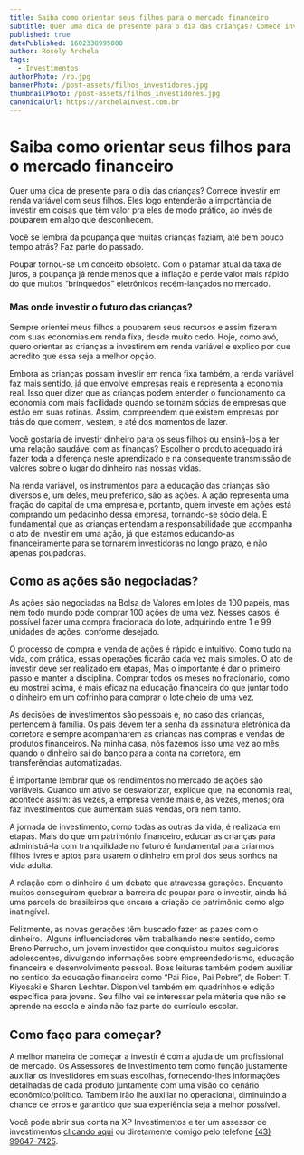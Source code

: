 ```yaml
---
title: Saiba como orientar seus filhos para o mercado financeiro
subtitle: Quer uma dica de presente para o dia das crianças? Comece investir em renda variável com seus filhos. Eles logo entenderão a importância de investir em coisas que têm valor pra eles de modo prático, ao invés de pouparem em algo que desconhecem.
published: true
datePublished: 1602338995000
author: Rosely Archela
tags:
  - Investimentos
authorPhoto: /ro.jpg
bannerPhoto: /post-assets/filhos_investidores.jpg
thumbnailPhoto: /post-assets/filhos_investidores.jpg
canonicalUrl: https://archelainvest.com.br
---
```


# Saiba como orientar seus filhos para o mercado financeiro

Quer uma dica de presente para o dia das crianças? Comece investir em renda variável com seus filhos. Eles logo entenderão a importância de investir em coisas que têm valor pra eles de modo prático, ao invés de pouparem em algo que desconhecem.

Você se lembra da poupança que muitas crianças faziam, até bem pouco tempo atrás? Faz parte do passado.

Poupar tornou-se um conceito obsoleto. Com o patamar atual da taxa de juros, a poupança já rende menos que a inflação e perde valor mais rápido do que muitos “brinquedos” eletrônicos recém-lançados no mercado.

### Mas onde investir o futuro das crianças?

Sempre orientei meus filhos a pouparem seus recursos e assim fizeram com suas economias em renda fixa, desde muito cedo. Hoje, como avó, quero orientar as crianças a investirem em renda variável e explico por que acredito que essa seja a melhor opção.

Embora as crianças possam investir em renda fixa também, a renda variável faz mais sentido, já que envolve empresas reais e representa a economia real. Isso quer dizer que as crianças podem entender o funcionamento da economia com mais facilidade quando se tornam sócias de empresas que estão em suas rotinas. Assim, compreendem que existem empresas por trás do que comem, vestem, e até dos momentos de lazer.

Você gostaria de investir dinheiro para os seus filhos ou ensiná-los a ter uma relação saudável com as finanças? Escolher o produto adequado irá fazer toda a diferença neste aprendizado e na consequente transmissão de valores sobre o lugar do dinheiro nas nossas vidas.

Na renda variável, os instrumentos para a educação das crianças são diversos e, um deles, meu preferido, são as ações. A ação representa uma fração do capital de uma empresa e, portanto, quem investe em ações está comprando um pedacinho dessa empresa, tornando-se sócio dela. É fundamental que as crianças entendam a responsabilidade que acompanha o ato de investir em uma ação, já que estamos educando-as financeiramente para se tornarem investidoras no longo prazo, e não apenas poupadoras.

## Como as ações são negociadas?

As ações são negociadas na Bolsa de Valores em lotes de 100 papéis, mas nem todo mundo pode comprar 100 ações de uma vez. Nesses casos, é possível fazer uma compra fracionada do lote, adquirindo entre 1 e 99 unidades de ações, conforme desejado.

O processo de compra e venda de ações é rápido e intuitivo. Como tudo na vida, com prática, essas operações ficarão cada vez mais simples. O ato de investir deve ser realizado em etapas, Mas o importante é dar o primeiro passo e manter a disciplina. Comprar todos os meses no fracionário, como eu mostrei acima, é mais eficaz na educação financeira do que juntar todo o dinheiro em um cofrinho para comprar o lote cheio de uma vez.

As decisões de investimentos são pessoais e, no caso das crianças, pertencem à família. Os pais devem ter a senha da assinatura eletrônica da corretora e sempre acompanharem as crianças nas compras e vendas de produtos financeiros. Na minha casa, nós fazemos isso uma vez ao mês, quando o dinheiro sai do banco para a conta na corretora, em transferências automatizadas.

É importante lembrar que os rendimentos no mercado de ações são variáveis. Quando um ativo se desvalorizar, explique que, na economia real, acontece assim: às vezes, a empresa vende mais e, às vezes, menos; ora faz investimentos que aumentam suas vendas, ora nem tanto.

A jornada de investimento, como todas as outras da vida, é realizada em etapas. Mais do que um patrimônio financeiro, educar as crianças para administrá-la com tranquilidade no futuro é fundamental para criarmos filhos livres e aptos para usarem o dinheiro em prol dos seus sonhos na vida adulta.

A relação com o dinheiro é um debate que atravessa gerações. Enquanto muitos conseguiram quebrar a barreira do poupar para o investir, ainda há uma parcela de brasileiros que encara a criação de patrimônio como algo inatingível.

Felizmente, as novas gerações têm buscado fazer as pazes com o dinheiro.  Alguns influenciadores vêm trabalhando neste sentido, como Breno Perrucho, um jovem investidor que conquistou muitos seguidores adolescentes, divulgando informações sobre empreendedorismo, educação financeira e desenvolvimento pessoal. Boas leituras também podem auxiliar no sentido da educação financeira como “Pai Rico, Pai Pobre”, de Robert T. Kiyosaki e Sharon Lechter. Disponível também em quadrinhos e edição específica para jovens. Seu filho vai se interessar pela máteria que não se aprende na escola e ainda não faz parte do currículo escolar.

## Como faço para começar?

A melhor maneira de começar a investir é com a ajuda de um profissional de mercado. Os Assessores de Investimento tem como função justamente auxiliar os investidores em suas escolhas, fornecendo-lhes informações detalhadas de cada produto juntamente com uma visão do cenário econômico/político. Também irão lhe auxiliar no operacional, diminuindo a chance de erros e garantido que sua experiência seja a melhor possível.

<p>
  Você pode abrir sua conta na XP Investimentos e ter um assessor de
  investimentos
  <a
    href="http://cadastro.xpi.com.br/passo/assessor/step1?assessor=A24771"
    rel="noopener noreferrer"
    target="_blank"
    >clicando aqui</a
  >
  ou diretamente comigo pelo telefone
  <a href="tel:+5543996477425">(43) 99647-7425</a>.
</p>
